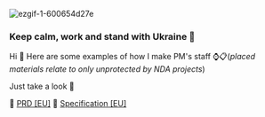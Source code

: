 ![ezgif-1-600654d27e](https://user-images.githubusercontent.com/122814835/212998155-6b66d2d1-f0cb-44da-81af-f83b6da4a411.gif)
### Keep calm, work and stand with Ukraine 💪

Hi 👋 Here are some examples of how I make PM's staff ⌚📋(*placed materials relate to only unprotected by NDA projects*)

Just take a look 🔎

📂 [PRD [EU]](https://github.com/mccoh1e/Feedster/tree/main) 📕 [Specification [EU]](https://github.com/mccoh1e/Beyond-Energy#readme)
